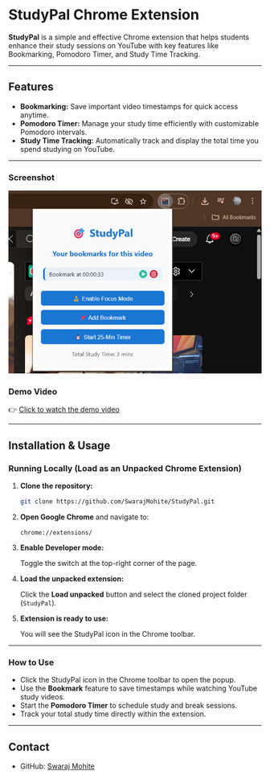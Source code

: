 # StudyPal Chrome Extension

**StudyPal** is a simple and effective Chrome extension that helps students enhance their study sessions on YouTube with key features like Bookmarking, Pomodoro Timer, and Study Time Tracking.

---

## Features

* **Bookmarking:** Save important video timestamps for quick access anytime.
* **Pomodoro Timer:** Manage your study time efficiently with customizable Pomodoro intervals.
* **Study Time Tracking:** Automatically track and display the total time you spend studying on YouTube.

---

### Screenshot

<p align="center">
  <img src="./StudyPal-1.png" alt="StudyPal Extension Screenshot" width="600"/>
</p>

### Demo Video

👉 [Click to watch the demo video](./demo.mp4)


---

## Installation & Usage

### Running Locally (Load as an Unpacked Chrome Extension)

1. **Clone the repository:**

   ```bash
   git clone https://github.com/SwarajMohite/StudyPal.git
   ```

2. **Open Google Chrome** and navigate to:

   ```
   chrome://extensions/
   ```

3. **Enable Developer mode:**

   Toggle the switch at the top-right corner of the page.

4. **Load the unpacked extension:**

   Click the **Load unpacked** button and select the cloned project folder (`StudyPal`).

5. **Extension is ready to use:**

   You will see the StudyPal icon in the Chrome toolbar.

---

### How to Use

* Click the StudyPal icon in the Chrome toolbar to open the popup.
* Use the **Bookmark** feature to save timestamps while watching YouTube study videos.
* Start the **Pomodoro Timer** to schedule study and break sessions.
* Track your total study time directly within the extension.
  
---

## Contact

* GitHub: [Swaraj Mohite](https://github.com/SwarajMohite)

